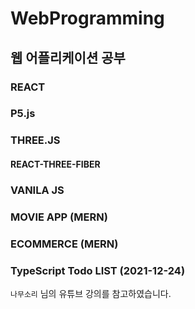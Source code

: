 # WebProgramming

## 웹 어플리케이션 공부


### REACT

### P5.js

### THREE.JS

#### REACT-THREE-FIBER

### VANILA JS

### MOVIE APP (MERN)


### ECOMMERCE (MERN) 

### TypeScript Todo LIST (2021-12-24)
`나무소리` 님의 유튜브 강의를 참고하였습니다.
